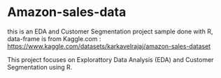 # Amazon-sales-data
this is an EDA and Customer Segmentation project sample done with R, data-frame is from Kaggle.com : 
  https://www.kaggle.com/datasets/karkavelrajaj/amazon-sales-dataset

This project focuses on Explorattory Data Analysis (EDA) and Customer Segmentation using R.
